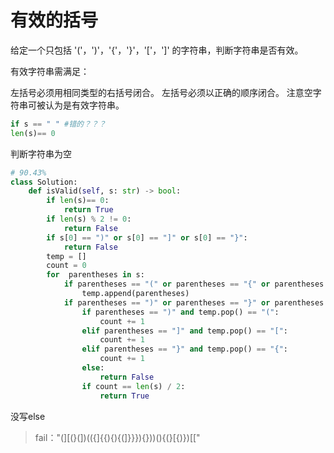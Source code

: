 # 有效的括号

给定一个只包括 '('，')'，'{'，'}'，'['，']' 的字符串，判断字符串是否有效。

有效字符串需满足：

左括号必须用相同类型的右括号闭合。
左括号必须以正确的顺序闭合。
注意空字符串可被认为是有效字符串。

```python
if s == " " #错的？？？
len(s)== 0
```

判断字符串为空

```python
# 90.43%
class Solution:
    def isValid(self, s: str) -> bool:
        if len(s)== 0:
            return True
        if len(s) % 2 != 0:
            return False
        if s[0] == ")" or s[0] == "]" or s[0] == "}":
            return False
        temp = []
        count = 0
        for  parentheses in s:
            if parentheses == "(" or parentheses == "{" or parentheses == "[":
                temp.append(parentheses)
            if parentheses == ")" or parentheses == "}" or parentheses == "]":
                if parentheses == ")" and temp.pop() == "(":
                    count += 1
                elif parentheses == "]" and temp.pop() == "[":
                    count += 1
                elif parentheses == "}" and temp.pop() == "{":
                    count += 1
                else:
                    return False
                if count == len(s) / 2:
                    return True
```

没写else

> fail："(][(}(])(({]{{){){(]}}}){}))(){(}[{)})[["
